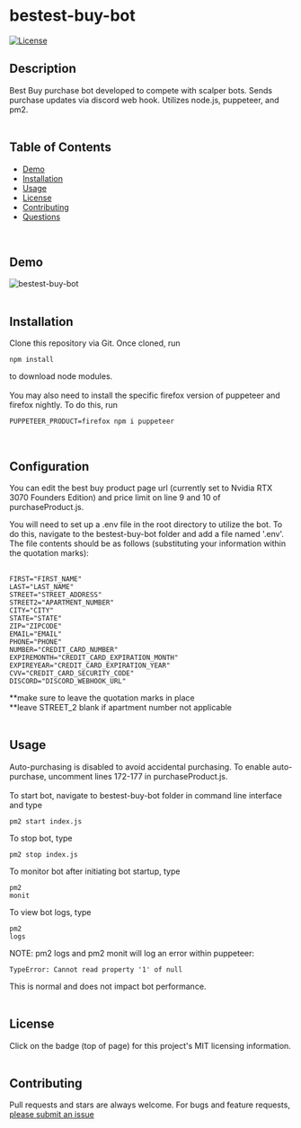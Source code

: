 # bestest-buy-bot
[![License](https://img.shields.io/badge/License-MIT-yellow.svg)](https://opensource.org/licenses/MIT)  

## Description
Best Buy purchase bot developed to compete with scalper bots. Sends purchase updates via discord web hook. Utilizes node.js, puppeteer, and pm2.  
<br>

## Table of Contents

- [Demo](#demo)
- [Installation](#installation)
- [Usage](#usage)
- [License](#license)
- [Contributing](#contributing)
- [Questions](#questions)  
<br>

## Demo

![bestest-buy-bot](./screenshots/bestest-buy-bot-demo.gif)  
<br>

## Installation
Clone this repository via Git. Once cloned, run 
<pre><code>npm install</code></pre>
to download node modules.  
<br>
You may also need to install the specific firefox version of puppeteer and firefox nightly. To do this, run  
<pre><code>PUPPETEER_PRODUCT=firefox npm i puppeteer</code></pre>
<br>

## Configuration
You can edit the best buy product page url (currently set to Nvidia RTX 3070 Founders Edition) and price limit on line 9 and 10 of purchaseProduct.js.

You will need to set up a .env file in the root directory to utilize the bot. To do this, navigate to the bestest-buy-bot folder and add a file named '.env'. The file contents should be as follows (substituting your information within the quotation marks):  
<br>
<pre><code>FIRST="FIRST_NAME"
LAST="LAST_NAME"
STREET="STREET_ADDRESS"
STREET2="APARTMENT_NUMBER"
CITY="CITY"
STATE="STATE"
ZIP="ZIPCODE"
EMAIL="EMAIL"
PHONE="PHONE"
NUMBER="CREDIT_CARD_NUMBER"
EXPIREMONTH="CREDIT_CARD_EXPIRATION_MONTH"
EXPIREYEAR="CREDIT_CARD_EXPIRATION_YEAR"
CVV="CREDIT_CARD_SECURITY_CODE"
DISCORD="DISCORD_WEBHOOK_URL"</code></pre>
**make sure to leave the quotation marks in place  
**leave STREET_2 blank if apartment number not applicable  
<br>

## Usage
Auto-purchasing is disabled to avoid accidental purchasing. To enable auto-purchase, uncomment lines 172-177 in purchaseProduct.js.  
<br>
To start bot, navigate to bestest-buy-bot folder in command line interface and type
<pre><code>pm2 start index.js</code></pre>
To stop bot, type <pre><code>pm2 stop index.js</code></pre>
To monitor bot after initiating bot startup, type <pre><code>pm2 monit</code></pre>
To view bot logs, type <pre><code>pm2 logs</code></pre>
NOTE: pm2 logs and pm2 monit will log an error within puppeteer:  
<pre><code>TypeError: Cannot read property '1' of null</code></pre>
This is normal and does not impact bot performance.  
<br>

## License 
Click on the badge (top of page) for this project's MIT licensing information.  
<br>

## Contributing

Pull requests and stars are always welcome. For bugs and feature requests, [please submit an issue](https://github.com/ShepLT1/bestest-buy-bot/issues/new)  